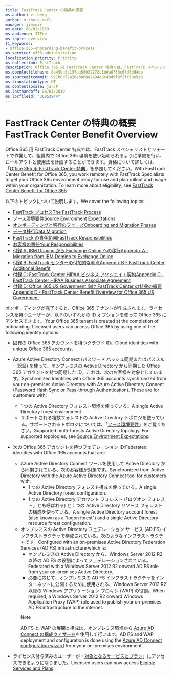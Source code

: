 ```yaml
---
title: FastTrack Center の特典の概要
ms.author: v-rberg
author: v-rberg-msft
manager: jimmuir
ms.date: 08/02/2019
ms.audience: ITPro
ms.topic: overview
f1_keywords:
- office-365-onboarding-benefit-process
ms.service: o365-administration
localization_priority: Priority
ms.collection: FastTrack
description: Office 365 用 FastTrack Center 特典では、FastTrack スペシャリストとリモートで作業して、組織内で Office 365 環境を使い始められるように準備を行い、ロールアウトと使用法を計画することができます。資格について詳しくは、「Office 365 用 FastTrack Center 特典」を参照してください。
ms.openlocfilehash: 8a49ba3c197aa50032272c1b0a8758c67d0dd4db
ms.sourcegitcommit: 911b0d32a26eb068a2a94ebc48d9f8f2fc70e5a9
ms.translationtype: HT
ms.contentlocale: ja-JP
ms.lasthandoff: 08/01/2019
ms.locfileid: "36053944"
---
```

# <a name="fasttrack-center-benefit-overview"></a><span data-ttu-id="91c2b-104">FastTrack Center の特典の概要</span><span class="sxs-lookup"><span data-stu-id="91c2b-104">FastTrack Center Benefit Overview</span></span>

<span data-ttu-id="91c2b-p102">Office 365 用 FastTrack Center 特典では、FastTrack スペシャリストとリモートで作業して、組織内で Office 365 環境を使い始められるように準備を行い、ロールアウトと使用法を計画することができます。資格について詳しくは、「[Office 365 用 FastTrack Center 特典](O365-fasttrack-benefit-for-office-365.md)」を参照してください。</span><span class="sxs-lookup"><span data-stu-id="91c2b-p102">With FastTrack Center Benefit for Office 365, you work remotely with FastTrack Specialists to get your Office 365 environment ready for use and plan rollout and usage within your organization. To learn more about eligibility, see [FastTrack Center Benefit for Office 365](O365-fasttrack-benefit-for-office-365.md).</span></span>
  
<span data-ttu-id="91c2b-107">以下のトピックについて説明します。</span><span class="sxs-lookup"><span data-stu-id="91c2b-107">We cover the following topics:</span></span>
- [<span data-ttu-id="91c2b-108">FastTrack プロセス</span><span class="sxs-lookup"><span data-stu-id="91c2b-108">The FastTrack Process</span></span>](O365-fasttrack-process.md) 
- [<span data-ttu-id="91c2b-109">ソース環境要件</span><span class="sxs-lookup"><span data-stu-id="91c2b-109">Source Environment Expectations</span></span>](O365-source-environment-expectations.md)
- [<span data-ttu-id="91c2b-110">オンボーディングと移行のフェーズ</span><span class="sxs-lookup"><span data-stu-id="91c2b-110">Onboarding and Migration Phases</span></span>](O365-onboarding-and-migration.md)
- [<span data-ttu-id="91c2b-111">データ移行</span><span class="sxs-lookup"><span data-stu-id="91c2b-111">Data Migration</span></span>](O365-data-migration.md)
- [<span data-ttu-id="91c2b-112">FastTrack の責任範囲</span><span class="sxs-lookup"><span data-stu-id="91c2b-112">FastTrack Responsibilities</span></span>](O365-fasttrack-responsibilities.md)
- [<span data-ttu-id="91c2b-113">お客様の責任</span><span class="sxs-lookup"><span data-stu-id="91c2b-113">Your Responsibilities</span></span>](O365-your-responsibilities.md) 
- [<span data-ttu-id="91c2b-114">付録 A: IBM Domino から Exchange Online への移行</span><span class="sxs-lookup"><span data-stu-id="91c2b-114">Appendix A - Migration from IBM Domino to Exchange Online</span></span>](O365-from-ibm-domino-to-exchange-online.md)
- [<span data-ttu-id="91c2b-115">付録 B: FastTrack センターの付加的な利点</span><span class="sxs-lookup"><span data-stu-id="91c2b-115">Appendix B - FastTrack Center Additional Benefit</span></span>](O365-fasttrack-additional-benefits.md)
- [<span data-ttu-id="91c2b-116">付録 C: FastTrack Center HIPAA ビジネス アソシエイト契約</span><span class="sxs-lookup"><span data-stu-id="91c2b-116">Appendix C - FastTrack Center HIPAA Business Associate Agreement</span></span>](O365-hipaa-business-associate-agreement.md)
- [<span data-ttu-id="91c2b-117">付録 D: Office 365 US Government 向け FastTrack Center の特典の概要</span><span class="sxs-lookup"><span data-stu-id="91c2b-117">Appendix D - FastTrack Center Benefit Overview for Office 365 US Government</span></span>](US-Gov-appendix-overview.md)
    
<span data-ttu-id="91c2b-p103">オンボーディングが完了すると、Office 365 テナントが作成されます。ライセンスを持つユーザーが、以下のいずれかの ID オプションを使って Office 365 にアクセスできます。</span><span class="sxs-lookup"><span data-stu-id="91c2b-p103">Your Office 365 tenant is created at the completion of onboarding. Licensed users can access Office 365 by using one of the following identity options:</span></span>
- <span data-ttu-id="91c2b-120">固有の Office 365 アカウントを持つクラウド ID。</span><span class="sxs-lookup"><span data-stu-id="91c2b-120">Cloud identities with unique Office 365 accounts.</span></span>
- <span data-ttu-id="91c2b-p104">Azure Active Directory Connect (パスワード ハッシュ同期またはパススルー認証) を使って、オンプレミスの Active Directory から同期した Office 365 アカウントを持つ同期した ID。これは、次のお客様を対象としています。</span><span class="sxs-lookup"><span data-stu-id="91c2b-p104">Synchronized Identities with Office 365 accounts synchronized from your on-premises Active Directory with Azure Active Directory Connect (Password Hash Sync or Pass-through Authentication). These are for customers with:</span></span>
  - <span data-ttu-id="91c2b-123">1 つの Active Directory フォレスト環境を使っている。</span><span class="sxs-lookup"><span data-stu-id="91c2b-123">A single Active Directory forest environment.</span></span>
  - <span data-ttu-id="91c2b-p105">サポートされる複数フォレストの Active Directory トポロジを使っている。サポートされるトポロジについては、「[ソース環境要件](O365-source-environment-expectations.md)」をご覧ください。</span><span class="sxs-lookup"><span data-stu-id="91c2b-p105">Supported multi-forests Active Directory topology. For supported topologies, see [Source Environment Expectations](O365-source-environment-expectations.md).</span></span>
- <span data-ttu-id="91c2b-126">次の Office 365 アカウントを持つフェデレーション ID:</span><span class="sxs-lookup"><span data-stu-id="91c2b-126">Federated identities with Office 365 accounts that are:</span></span>
  - <span data-ttu-id="91c2b-127">Azure Active Directory Connect ツールを使用して Active Directory から同期されている、次のお客様が対象です。</span><span class="sxs-lookup"><span data-stu-id="91c2b-127">Synchronized from Active Directory with the Azure Active Directory Connect tool for customers with:</span></span>
      - <span data-ttu-id="91c2b-128">1 つの Active Directory フォレスト構成を使っている。</span><span class="sxs-lookup"><span data-stu-id="91c2b-128">A single Active Directory forest configuration.</span></span>
      - <span data-ttu-id="91c2b-129">1 つの Active Directory アカウント フォレスト (「ログオン フォレスト」とも呼ばれる) と 1 つの Active Directory リソース フォレストの構成を使っている。</span><span class="sxs-lookup"><span data-stu-id="91c2b-129">A single Active Directory account forest (also known as a "logon forest") and a single Active Directory resource forest configuration.</span></span>
  - <span data-ttu-id="91c2b-130">オンプレミスの Active Directory フェデレーション サービス (AD FS) インフラストラクチャで構成されている。次のようなインフラストラクチャです。</span><span class="sxs-lookup"><span data-stu-id="91c2b-130">Configured with an on-premises Active Directory Federation Services (AD FS) infrastructure which is:</span></span>
      - <span data-ttu-id="91c2b-131">オンプレミスの Active Directory から、Windows Server 2012 R2 以降の AD FS の役割によってフェデレーションされている。</span><span class="sxs-lookup"><span data-stu-id="91c2b-131">Federated with a Windows Server 2012 R2 onward AD FS role from your on-premises Active Directory.</span></span>
      - <span data-ttu-id="91c2b-132">必要に応じて、オンプレミスの AD FS インフラストラクチャをインターネットに公開するために使用される、Windows Server 2012 R2 以降の Windows アプリケーション プロキシ (WAP) の役割。</span><span class="sxs-lookup"><span data-stu-id="91c2b-132">When required, a Windows Server 2012 R2 onward Windows Application Proxy (WAP) role used to publish your on-premises AD FS infrastructure to the internet.</span></span>
    > [!NOTE]
    > <span data-ttu-id="91c2b-133">AD FS と WAP の展開と構成は、オンプレミス環境から [Azure AD Connect の構成ウィザード](https://go.microsoft.com/fwlink/?linkid=844794)を使用して行います。</span><span class="sxs-lookup"><span data-stu-id="91c2b-133">AD FS and WAP deployment and configuration is done using the [Azure AD Connect configuration wizard](https://go.microsoft.com/fwlink/?linkid=844794) from your on-premises environment.</span></span> 
  
- <span data-ttu-id="91c2b-134">ライセンス付与済みのユーザーが「[対象となるサービスとプラン](M365-eligible-services-and-plans.md)」にアクセスできるようになりました。</span><span class="sxs-lookup"><span data-stu-id="91c2b-134">Licensed users can now access [Eligible Services and Plans](M365-eligible-services-and-plans.md).</span></span>
    

 
